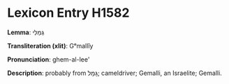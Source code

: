 # Lexicon Entry H1582

**Lemma**: גְּמַלִּי

**Transliteration (xlit)**: Gᵉmallîy

**Pronunciation**: ghem-al-lee'

**Description**:
probably from גָּמָל; cameldriver; Gemalli, an Israelite; Gemalli.
